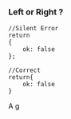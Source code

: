 ### Left or Right ?
	
	//Silent Error
	return 
	{
		ok: false
	};

	//Correct 
	return{
		ok: false
	}

A g
<!--stackedit_data:
eyJoaXN0b3J5IjpbOTE4MDA3MjcxXX0=
-->